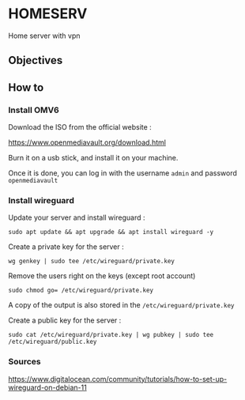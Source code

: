 # HOMESERV
Home server with vpn

## Objectives

## How to 

### Install OMV6

Download the ISO from the official website :

https://www.openmediavault.org/download.html

Burn it on a usb stick, and install it on your machine.

Once it is done, you can log in with the username ```admin``` and password ```openmediavault```

### Install wireguard

Update your server and install wireguard :

```
sudo apt update && apt upgrade && apt install wireguard -y
```

Create a private key for the server :
```
wg genkey | sudo tee /etc/wireguard/private.key
```
Remove the users right on the keys (except root account)
```
sudo chmod go= /etc/wireguard/private.key
```
A copy of the output is also stored in the ```/etc/wireguard/private.key```

Create a public key for the server :
```
sudo cat /etc/wireguard/private.key | wg pubkey | sudo tee /etc/wireguard/public.key

```




### Sources

https://www.digitalocean.com/community/tutorials/how-to-set-up-wireguard-on-debian-11

